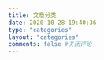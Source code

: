 ```yaml
---
title: 文章分类
date: 2020-10-28 19:40:36
type: "categories"
layout: "categories"
comments: false #关闭评论
---
```

